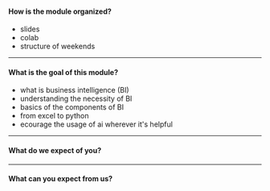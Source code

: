 #### How is the module organized?

- slides
- colab
- structure of weekends

---

#### What is the goal of this module?

- what is business intelligence (BI)
- understanding the necessity of BI
- basics of the components of BI
- from excel to python
- ecourage the usage of ai wherever it's helpful

---

#### What do we expect of you?

---

#### What can you expect from us?
